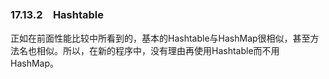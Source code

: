 ### 17.13.2　Hashtable

正如在前面性能比较中所看到的，基本的Hashtable与HashMap很相似，甚至方法名也相似。所以，在新的程序中，没有理由再使用Hashtable而不用HashMap。